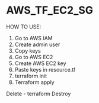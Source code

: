 # AWS_TF_EC2_SG

HOW TO USE:

1. Go to AWS IAM
2. Create admin user
3. Copy keys
4. Go to AWS EC2
5. Create AWS EC2 key
6. Paste keys in resource.tf
7. terraform init
8. Terraform apply

Delete - terraform Destroy
